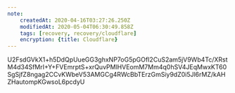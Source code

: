 ```yaml
---
note:
    createdAt: 2020-04-16T03:27:26.250Z
    modifiedAt: 2020-05-04T06:30:49.858Z
    tags: [recovery, recovery/cloudflare]
    encryption: {title: Cloudflare}
---
```

U2FsdGVkX1+h5DdQpUueGG3ghxNP7oG5pGOfI2CuS2am5jV9Wb4Tc/XRstM4d34SfMrI+Y+FVEmrptS+xrQuvPMlHVEomM7Mm4q0hSV4JEqMwxKT60SgSjfZ8ngag2CCvKWbeV53AMGCg4RWcBbTErzGmSiy9dZ0i5Jl6rMZ/kAHZHautompKGwsoL6pcdyU